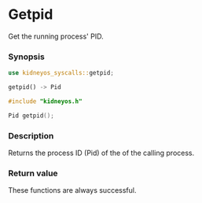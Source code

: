 # Getpid

Get the running process' PID.

### Synopsis

```rs
use kidneyos_syscalls::getpid;

getpid() -> Pid
```

```c
#include "kidneyos.h"

Pid getpid();
```

### Description

Returns the process ID (Pid) of the of the calling process.

### Return value

These functions are always successful.
